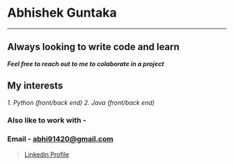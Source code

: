 # Abhishek Guntaka
---
## Always looking to write code and learn
***Feel free to reach out to me to colaborate in a project***
## My interests 

*1. Python (front/back end)
2. Java (front/back end)*

### Also like to work with - 

### Email - abhi91420@gmail.com

> [Linkedin Profile](https://www.linkedin.com/in/abhishek-guntaka-32922469/)
